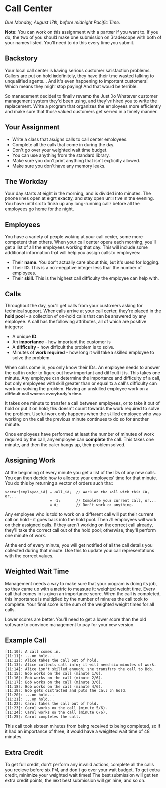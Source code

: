 # Call Center

_Due Monday, August 17th, before midnight Pacific Time._

**Note:**  You can work on this assignment with a partner if you want to. If you
do,  the two of you should make  one submission  on Gradescope with both of your
names listed.  You'll need to do this every time you submit.


## Backstory

Your local call center is having serious customer satisfaction problems. Callers
are put on hold indefinitely, they have their time wasted talking to unqualified
agents... And it's even happening to important customers! Which means they might
stop paying!  And that would be terrible.

So management decided to finally revamp the Just Do Whatever customer management
system they'd been using, and they've hired you to write the replacement.  Write
a program that organizes the employees more efficiently and make sure that those
valued customers get served in a timely manner.


## Your Assignment

- Write a class that assigns calls to call center employees.
- Complete all the calls that come in during the day.
- Don't go over your weighted wait time budget.
- You can use anything from the standard library.
- Make sure you don't print anything that isn't explicitly allowed.
- Make sure you don't have any memory leaks.


## The Workday

Your day starts at eight in the morning,  and is divided into minutes. The phone
lines open at eight exactly,  and stay open until five in the evening.  You have
until six  to finish up any long-running calls  before all the employees go home
for the night.


## Employees

You have  a variety of people  woking at your  call center,  some more competent
than others.  When your call center opens each morning, you'll get a list of all
the  employees working that day.  This will include some additional  information
that will help you assign calls to employees:

- Their **name**.  You don't actually care about this, but it's used for logging.
- Their **ID**.  This is a non-negative integer less than the number of employees.
- Their **skill**.  This is the highest call difficulty the employee can help with.


## Calls

Throughout the day,  you'll get calls  from your customers  asking for technical
support.  When calls arrive  at your call center,  they're placed in the  **hold
pool** - a collection of  on-hold calls  that can be answered by any employee. A
call has the following attributes, all of which are positive integers:

- A unique **ID**.
- An **importance** - how important the customer is.
- A **difficulty** - how difficult the problem is to solve.
- Minutes of **work required** - how long it will take a skilled employee
  to solve the problem.

When calls come in,  you only know  their IDs.  An employee  needs to answer the
call in order to figure out  how important  and difficult it is.  This takes one
minute.  Any employee can determine the importance and difficulty of a call, but
only employees with skill greater than or equal to a call's difficulty  can work
on solving the problem.  Having an  unskilled employee work on a  difficult call
wastes everybody's time.

It takes one minute  to transfer a call between employees,  or to take it out of
hold or  put it on hold;  this doesn't count  towards the work required to solve
the problem.  Useful work only happens when the skilled employee who was working
on the call the previous minute continues to do so for another minute.

Once employees have performed at least the number of minutes of work required by
the call,  any employee can  **complete**  the call.  This takes one minute, and
then the caller hangs up, their problem solved.


## Assigning Work

At the beginning of every minute you get a list of the IDs of any new calls. You
can then  decide how to allocate  your employees' time  for that minute.  You do
this by returning a vector of orders such that:

```
vector[employee_id] = call_id;  // Work on the call with this ID, or...
                    = -1;       // Complete your current call, or...
                    = 0;        // Don't work on anything.
```

Any employee who is told to work on a different call will put their current call
on hold - it goes back into the hold pool. Then all employees will work on their
assigned calls. If they aren't working on the correct call already, they'll take
the correct call out of the hold pool;  otherwise, they'll perform one minute of
work.

At the end  of every minute,  you will get notified of all the  call details you
collected during that minute.  Use this to update your call representations with
the correct values.


## Weighted Wait Time

Management needs a way to make sure  that your program is doing its job, so they
came up with a metric to measure it: weighted weight time. Every call that comes
in is given an importance score.  When the call is completed, this importance is
multiplied by the number of minutes the call took to complete.  Your final score
is the sum of the weighted weight times for all calls.

Lower scores are better.  You'll need to get a lower score than the old software
to convince management to pay for your new version.


## Example Call

```
[11:10]: A call comes in.
[11:11]: ...on hold...
[11:12]: Alice takes the call out of hold.
[11:13]: Alice collects call info; it will need six minutes of work.
[11:14]: Alice isn't skilled enough; she transfers the call to Bob.
[11:15]: Bob works on the call (minute 1/6).
[11:16]: Bob works on the call (minute 2/6).
[11:17]: Bob works on the call (minute 3/6).
[11:18]: Bob works on the call (minute 4/6).
[11:19]: Bob gets distracted and puts the call on hold.
[11:20]: ...on hold...
[11:21]: ...on hold...
[11:22]: Carol takes the call out of hold.
[11:23]: Carol works on the call (minute 5/6).
[11:24]: Carol works on the call (minute 6/6).
[11:25]: Carol completes the call.
```

This call took sixteen minutes from being received to being completed,  so if it
had an importance of three, it would have a weighted wait time of 48 minutes.


## Extra Credit

To get full credit,  don't perform  any invalid actions,  complete all the calls
you recieve  before six PM,  and don't  go over your  wait budget.  To get extra
credit,  minimize your  weighted wait times!  The  best submission will  get ten
extra credit points, the next best submission will get nine, and so on.
